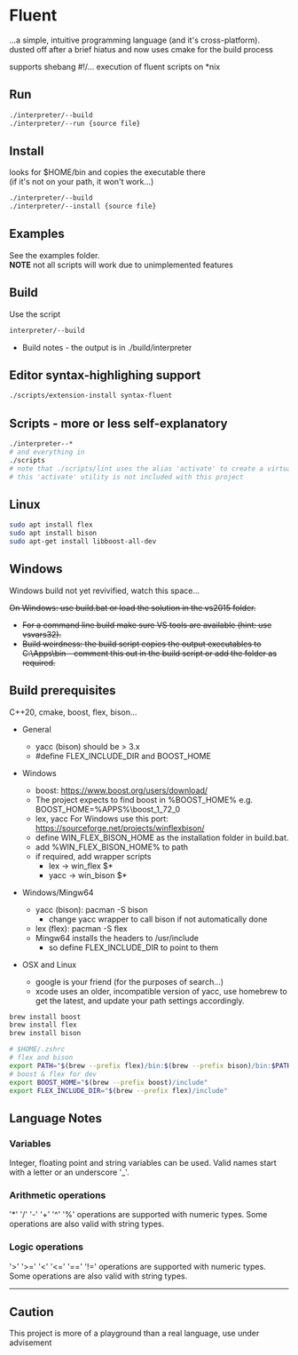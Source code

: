 # Fluent

...a simple, intuitive programming language (and it's cross-platform).  
dusted off after a brief hiatus and now uses cmake for the build process

supports shebang #!/... execution of fluent scripts on *nix

## Run

```sh
./interpreter/--build
./interpreter/--run {source file}
```

## Install

looks for $HOME/bin and copies the executable there  
(if it's not on your path, it won't work...)

```sh
./interpreter/--build
./interpreter/--install {source file}
```

## Examples

See the examples folder.  
**NOTE** not all scripts will work due to unimplemented features

## Build

Use the script

```sh
interpreter/--build
```

- Build notes - the output is in ./build/interpreter

## Editor syntax-highlighing support

```sh
./scripts/extension-install syntax-fluent
```

## Scripts - more or less self-explanatory

```sh
./interpreter--*
# and everything in
./scripts
# note that ./scripts/lint uses the alias 'activate' to create a virtual environment
# this 'activate' utility is not included with this project  
```

## Linux

```sh
sudo apt install flex
sudo apt install bison
sudo apt-get install libboost-all-dev
```

## Windows

Windows build not yet revivified, watch this space...

~~On Windows: use build.bat or load the solution in the vs2015 folder.~~

- ~~For a command line build make sure VS tools are available (hint: use vsvars32).~~
- ~~Build weirdness: the build script copies the output executables to C:\Apps\bin - comment this out in the build script or add the folder as required.~~

## Build prerequisites

C++20, cmake, boost, flex, bison...

- General
  - yacc (bison) should be > 3.x
  - #define FLEX_INCLUDE_DIR and BOOST_HOME
- Windows
  - boost: <https://www.boost.org/users/download/>
  - The project expects to find boost in %BOOST_HOME% e.g. BOOST_HOME=%APPS%\boost_1_72_0
  - lex, yacc For Windows use this port: <https://sourceforge.net/projects/winflexbison/>
  - define WIN_FLEX_BISON_HOME as the installation folder in build.bat.
  - add %WIN_FLEX_BISON_HOME% to path
  - if required, add wrapper scripts
    - lex -> win_flex $*
    - yacc -> win_bison $*

- Windows/Mingw64
  - yacc (bison): pacman -S bison
    - change yacc wrapper to call bison if not automatically done
  - lex (flex): pacman -S flex
  - Mingw64 installs the headers to /usr/include
    - so define FLEX_INCLUDE_DIR to point to them

- OSX and Linux
  - google is your friend (for the purposes of search...)
  - xcode uses an older, incompatible version of yacc, use homebrew to get the latest, and update your path settings accordingly.

```sh
brew install boost
brew install flex
brew install bison
```

```sh
# $HOME/.zshrc
# flex and bison
export PATH="$(brew --prefix flex)/bin:$(brew --prefix bison)/bin:$PATH"
# boost & flex for dev
export BOOST_HOME="$(brew --prefix boost)/include"
export FLEX_INCLUDE_DIR="$(brew --prefix flex)/include"
```

## Language Notes

### Variables

Integer, floating point and string variables can be used.
Valid names start with a letter or an underscore '_'.

### Arithmetic operations

'*' '/' '-' '+' '^' '%' operations are supported with numeric types.
Some operations are also valid with string types.

### Logic operations

'>' '>=' '<' '<=' '==' '!=' operations are supported with numeric types.
Some operations are also valid with string types.

---

## Caution

This project is more of a playground than a real language, use under advisement

